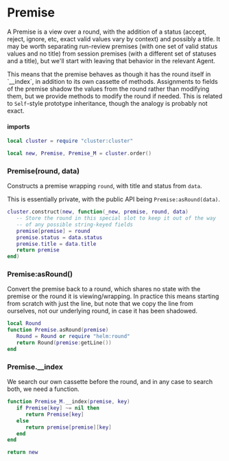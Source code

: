# Premise

A Premise is a view over a round, with the addition of a status \(accept,
reject, ignore, etc, exact valid values vary by context\) and possibly a title\.
It may be worth separating run\-review premises \(with one set of valid status
values and no title\) from session premises \(with a different set of statuses
and a title\), but we'll start with leaving that behavior in the relevant
Agent\.

This means that the premise behaves as though it has the round itself in
\`\_\_index\`, in addition to its own cassette of methods\. Assignments to fields
of the premise shadow the values from the round rather than modifying them,
but we provide methods to modify the round if needed\. This is related to
`Self`\-style prototype inheritance, though the analogy is probably not exact\.

#### imports

```lua
local cluster = require "cluster:cluster"
```

```lua
local new, Premise, Premise_M = cluster.order()
```


### Premise\(round, data\)

Constructs a premise wrapping `round`, with title and status from `data`\.

This is essentially private, with the public API being
`Premise:asRound(data)`\.

```lua
cluster.construct(new, function(_new, premise, round, data)
   -- Store the round in this special slot to keep it out of the way
   -- of any possible string-keyed fields
   premise[premise] = round
   premise.status = data.status
   premise.title = data.title
   return premise
end)
```


### Premise:asRound\(\)

Convert the premise back to a round, which shares no state with the premise or
the round it is viewing/wrapping\. In practice this means starting from scratch
with just the line, but note that we copy the line from ourselves, not our
underlying round, in case it has been shadowed\.

```lua
local Round
function Premise.asRound(premise)
   Round = Round or require "helm:round"
   return Round(premise:getLine())
end
```


### Premise\.\_\_index

We search our own cassette before the round, and in any case to search both,
we need a function\.

```lua
function Premise_M.__index(premise, key)
   if Premise[key] ~= nil then
      return Premise[key]
   else
      return premise[premise][key]
   end
end
```


```lua
return new
```